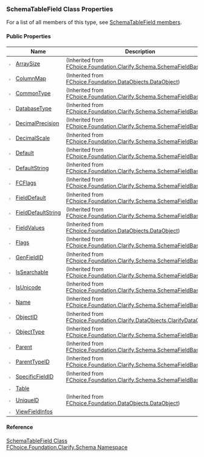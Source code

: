 ﻿### SchemaTableField Class Properties

For a list of all members of this type, see [SchemaTableField members](fcSDK~FChoice.Foundation.Clarify.Schema.SchemaTableField_members.md).

#### Public Properties

|   | Name | Description |
| --- | --- | --- |
| ![Public Property](dotnetimages/publicProperty.png) | [ArraySize](fcSDK~FChoice.Foundation.Clarify.Schema.SchemaFieldBase~ArraySize.md) | (Inherited from [FChoice.Foundation.Clarify.Schema.SchemaFieldBase](fcSDK~FChoice.Foundation.Clarify.Schema.SchemaFieldBase.md)) |
| ![Public Property](dotnetimages/publicProperty.png) | [ColumnMap](fcSDK~FChoice.Foundation.DataObjects.DataObject~ColumnMap.md) | (Inherited from [FChoice.Foundation.DataObjects.DataObject](fcSDK~FChoice.Foundation.DataObjects.DataObject.md)) |
| ![Public Property](dotnetimages/publicProperty.png) | [CommonType](fcSDK~FChoice.Foundation.Clarify.Schema.SchemaFieldBase~CommonType.md) | (Inherited from [FChoice.Foundation.Clarify.Schema.SchemaFieldBase](fcSDK~FChoice.Foundation.Clarify.Schema.SchemaFieldBase.md)) |
| ![Public Property](dotnetimages/publicProperty.png) | [DatabaseType](fcSDK~FChoice.Foundation.Clarify.Schema.SchemaFieldBase~DatabaseType.md) | (Inherited from [FChoice.Foundation.Clarify.Schema.SchemaFieldBase](fcSDK~FChoice.Foundation.Clarify.Schema.SchemaFieldBase.md)) |
| ![Public Property](dotnetimages/publicProperty.png) | [DecimalPrecision](fcSDK~FChoice.Foundation.Clarify.Schema.SchemaFieldBase~DecimalPrecision.md) | (Inherited from [FChoice.Foundation.Clarify.Schema.SchemaFieldBase](fcSDK~FChoice.Foundation.Clarify.Schema.SchemaFieldBase.md)) |
| ![Public Property](dotnetimages/publicProperty.png) | [DecimalScale](fcSDK~FChoice.Foundation.Clarify.Schema.SchemaFieldBase~DecimalScale.md) | (Inherited from [FChoice.Foundation.Clarify.Schema.SchemaFieldBase](fcSDK~FChoice.Foundation.Clarify.Schema.SchemaFieldBase.md)) |
| ![Public Property](dotnetimages/publicProperty.png) | [Default](fcSDK~FChoice.Foundation.Clarify.Schema.SchemaFieldBase~Default.md) | (Inherited from [FChoice.Foundation.Clarify.Schema.SchemaFieldBase](fcSDK~FChoice.Foundation.Clarify.Schema.SchemaFieldBase.md)) |
| ![Public Property](dotnetimages/publicProperty.png) | [DefaultString](fcSDK~FChoice.Foundation.Clarify.Schema.SchemaFieldBase~DefaultString.md) | (Inherited from [FChoice.Foundation.Clarify.Schema.SchemaFieldBase](fcSDK~FChoice.Foundation.Clarify.Schema.SchemaFieldBase.md)) |
| ![Public Property](dotnetimages/publicProperty.png) | [FCFlags](fcSDK~FChoice.Foundation.Clarify.Schema.SchemaFieldBase~FCFlags.md) | (Inherited from [FChoice.Foundation.Clarify.Schema.SchemaFieldBase](fcSDK~FChoice.Foundation.Clarify.Schema.SchemaFieldBase.md)) |
| ![Public Property](dotnetimages/publicProperty.png) | [FieldDefault](fcSDK~FChoice.Foundation.Clarify.Schema.SchemaFieldBase~FieldDefault.md) | (Inherited from [FChoice.Foundation.Clarify.Schema.SchemaFieldBase](fcSDK~FChoice.Foundation.Clarify.Schema.SchemaFieldBase.md)) |
| ![Public Property](dotnetimages/publicProperty.png) | [FieldDefaultString](fcSDK~FChoice.Foundation.Clarify.Schema.SchemaFieldBase~FieldDefaultString.md) | (Inherited from [FChoice.Foundation.Clarify.Schema.SchemaFieldBase](fcSDK~FChoice.Foundation.Clarify.Schema.SchemaFieldBase.md)) |
| ![Public Property](dotnetimages/publicProperty.png) | [FieldValues](fcSDK~FChoice.Foundation.DataObjects.DataObject~FieldValues.md) | (Inherited from [FChoice.Foundation.DataObjects.DataObject](fcSDK~FChoice.Foundation.DataObjects.DataObject.md)) |
| ![Public Property](dotnetimages/publicProperty.png) | [Flags](fcSDK~FChoice.Foundation.Clarify.Schema.SchemaFieldBase~Flags.md) | (Inherited from [FChoice.Foundation.Clarify.Schema.SchemaFieldBase](fcSDK~FChoice.Foundation.Clarify.Schema.SchemaFieldBase.md)) |
| ![Public Property](dotnetimages/publicProperty.png) | [GenFieldID](fcSDK~FChoice.Foundation.Clarify.Schema.SchemaFieldBase~GenFieldID.md) | (Inherited from [FChoice.Foundation.Clarify.Schema.SchemaFieldBase](fcSDK~FChoice.Foundation.Clarify.Schema.SchemaFieldBase.md)) |
| ![Public Property](dotnetimages/publicProperty.png) | [IsSearchable](fcSDK~FChoice.Foundation.Clarify.Schema.SchemaFieldBase~IsSearchable.md) | (Inherited from [FChoice.Foundation.Clarify.Schema.SchemaFieldBase](fcSDK~FChoice.Foundation.Clarify.Schema.SchemaFieldBase.md)) |
| ![Public Property](dotnetimages/publicProperty.png) | [IsUnicode](fcSDK~FChoice.Foundation.Clarify.Schema.SchemaFieldBase~IsUnicode.md) | (Inherited from [FChoice.Foundation.Clarify.Schema.SchemaFieldBase](fcSDK~FChoice.Foundation.Clarify.Schema.SchemaFieldBase.md)) |
| ![Public Property](dotnetimages/publicProperty.png) | [Name](fcSDK~FChoice.Foundation.Clarify.Schema.SchemaFieldBase~Name.md) | (Inherited from [FChoice.Foundation.Clarify.Schema.SchemaFieldBase](fcSDK~FChoice.Foundation.Clarify.Schema.SchemaFieldBase.md)) |
| ![Public Property](dotnetimages/publicProperty.png) | [ObjectID](fcSDK~FChoice.Foundation.Clarify.DataObjects.ClarifyDataObject~ObjectID.md) | (Inherited from [FChoice.Foundation.Clarify.DataObjects.ClarifyDataObject](fcSDK~FChoice.Foundation.Clarify.DataObjects.ClarifyDataObject.md)) |
| ![Public Property](dotnetimages/publicProperty.png) | [ObjectType](fcSDK~FChoice.Foundation.Clarify.Schema.SchemaFieldBase~ObjectType.md) | (Inherited from [FChoice.Foundation.Clarify.Schema.SchemaFieldBase](fcSDK~FChoice.Foundation.Clarify.Schema.SchemaFieldBase.md)) |
| ![Public Property](dotnetimages/publicProperty.png) | [Parent](fcSDK~FChoice.Foundation.Clarify.Schema.SchemaFieldBase~Parent.md) | (Inherited from [FChoice.Foundation.Clarify.Schema.SchemaFieldBase](fcSDK~FChoice.Foundation.Clarify.Schema.SchemaFieldBase.md)) |
| ![Public Property](dotnetimages/publicProperty.png) | [ParentTypeID](fcSDK~FChoice.Foundation.Clarify.Schema.SchemaFieldBase~ParentTypeID.md) | (Inherited from [FChoice.Foundation.Clarify.Schema.SchemaFieldBase](fcSDK~FChoice.Foundation.Clarify.Schema.SchemaFieldBase.md)) |
| ![Public Property](dotnetimages/publicProperty.png) | [SpecificFieldID](fcSDK~FChoice.Foundation.Clarify.Schema.SchemaFieldBase~SpecificFieldID.md) | (Inherited from [FChoice.Foundation.Clarify.Schema.SchemaFieldBase](fcSDK~FChoice.Foundation.Clarify.Schema.SchemaFieldBase.md)) |
| ![Public Property](dotnetimages/publicProperty.png) | [Table](fcSDK~FChoice.Foundation.Clarify.Schema.SchemaTableField~Table.md) |   |
| ![Public Property](dotnetimages/publicProperty.png) | [UniqueID](fcSDK~FChoice.Foundation.DataObjects.DataObject~UniqueID.md) | (Inherited from [FChoice.Foundation.DataObjects.DataObject](fcSDK~FChoice.Foundation.DataObjects.DataObject.md)) |
| ![Public Property](dotnetimages/publicProperty.png) | [ViewFieldInfos](fcSDK~FChoice.Foundation.Clarify.Schema.SchemaTableField~ViewFieldInfos.md) |   |





#### Reference

[SchemaTableField Class](fcSDK~FChoice.Foundation.Clarify.Schema.SchemaTableField.md)  
[FChoice.Foundation.Clarify.Schema Namespace](fcSDK~FChoice.Foundation.Clarify.Schema_namespace.md)